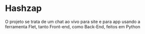 # Hashzap
O projeto se trata de um chat ao vivo para site e para app usando a ferramenta Flet, tanto Front-end, como Back-End, feitos em Python

